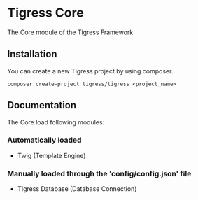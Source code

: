 # Tigress Core
The Core module of the Tigress Framework

## Installation
You can create a new Tigress project by using composer.
````
composer create-project tigress/tigress <project_name>
````

## Documentation

The Core load following modules:

### Automatically loaded
- Twig (Template Engine)

### Manually loaded through the 'config/config.json' file
- Tigress Database (Database Connection)